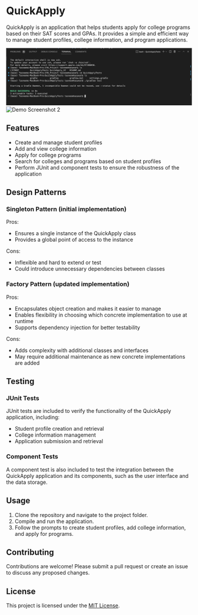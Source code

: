 # QuickApply

QuickApply is an application that helps students apply for college programs based on their SAT scores and GPAs. It provides a simple and efficient way to manage student profiles, college information, and program applications.

![Demo Screenshot 1](./IMG_QuickApply/Build_Gradle_Test_IMG.png)
![Demo Screenshot 2](./screenshots/demo2.png)

## Features

- Create and manage student profiles
- Add and view college information
- Apply for college programs
- Search for colleges and programs based on student profiles
- Perform JUnit and component tests to ensure the robustness of the application

## Design Patterns

### Singleton Pattern (initial implementation)

Pros:
- Ensures a single instance of the QuickApply class
- Provides a global point of access to the instance

Cons:
- Inflexible and hard to extend or test
- Could introduce unnecessary dependencies between classes

### Factory Pattern (updated implementation)

Pros:
- Encapsulates object creation and makes it easier to manage
- Enables flexibility in choosing which concrete implementation to use at runtime
- Supports dependency injection for better testability

Cons:
- Adds complexity with additional classes and interfaces
- May require additional maintenance as new concrete implementations are added

## Testing

### JUnit Tests

JUnit tests are included to verify the functionality of the QuickApply application, including:

- Student profile creation and retrieval
- College information management
- Application submission and retrieval

### Component Tests

A component test is also included to test the integration between the QuickApply application and its components, such as the user interface and the data storage.

## Usage

1. Clone the repository and navigate to the project folder.
2. Compile and run the application.
3. Follow the prompts to create student profiles, add college information, and apply for programs.

## Contributing

Contributions are welcome! Please submit a pull request or create an issue to discuss any proposed changes.

## License

This project is licensed under the [MIT License](./LICENSE.md).
